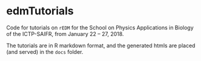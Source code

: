 # edmTutorials

Code for tutorials on `rEDM` for the School on Physics Applications in Biology of the ICTP-SAIFR, from January 22 – 27, 2018.

The tutorials are in R markdown format, and the generated htmls are placed (and served) in the `docs` folder.
